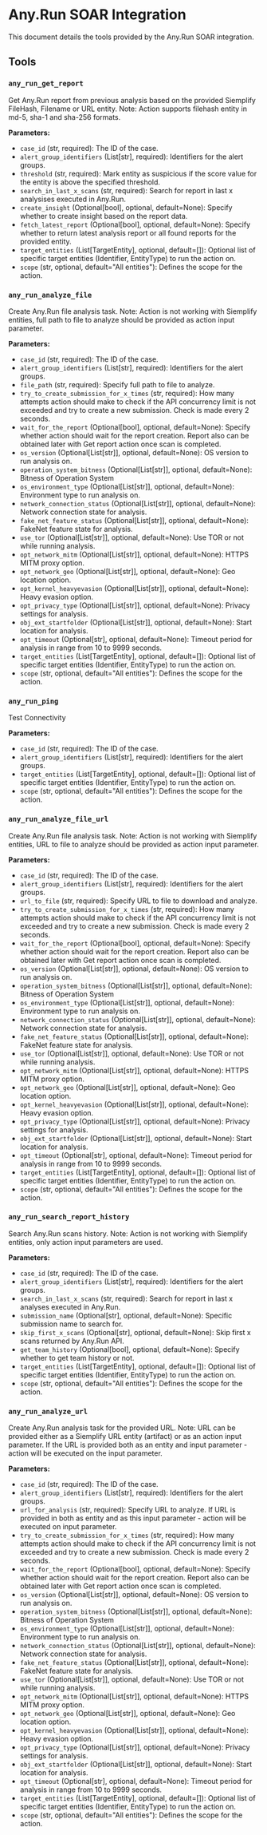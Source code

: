 # Any.Run SOAR Integration

This document details the tools provided by the Any.Run SOAR integration.

## Tools

### `any_run_get_report`

Get Any.Run report from previous analysis based on the provided Siemplify FileHash, Filename or URL entity. Note: Action supports filehash entity in md-5, sha-1 and sha-256 formats.

**Parameters:**

*   `case_id` (str, required): The ID of the case.
*   `alert_group_identifiers` (List[str], required): Identifiers for the alert groups.
*   `threshold` (str, required): Mark entity as suspicious if the score value for the entity is above the specified threshold.
*   `search_in_last_x_scans` (str, required): Search for report in last x analysises executed in Any.Run.
*   `create_insight` (Optional[bool], optional, default=None): Specify whether to create insight based on the report data.
*   `fetch_latest_report` (Optional[bool], optional, default=None): Specify whether to return latest analysis report or all found reports for the provided entity.
*   `target_entities` (List[TargetEntity], optional, default=[]): Optional list of specific target entities (Identifier, EntityType) to run the action on.
*   `scope` (str, optional, default="All entities"): Defines the scope for the action.

### `any_run_analyze_file`

Create Any.Run file analysis task. Note: Action is not working with Siemplify entities, full path to file to analyze should be provided as action input parameter.

**Parameters:**

*   `case_id` (str, required): The ID of the case.
*   `alert_group_identifiers` (List[str], required): Identifiers for the alert groups.
*   `file_path` (str, required): Specify full path to file to analyze.
*   `try_to_create_submission_for_x_times` (str, required): How many attempts action should make to check if the API concurrency limit is not exceeded and try to create a new submission. Check is made every 2 seconds.
*   `wait_for_the_report` (Optional[bool], optional, default=None): Specify whether action should wait for the report creation. Report also can be obtained later with Get report action once scan is completed.
*   `os_version` (Optional[List[str]], optional, default=None): OS version to run analysis on.
*   `operation_system_bitness` (Optional[List[str]], optional, default=None): Bitness of Operation System
*   `os_environment_type` (Optional[List[str]], optional, default=None): Environment type to run analysis on.
*   `network_connection_status` (Optional[List[str]], optional, default=None): Network connection state for analysis.
*   `fake_net_feature_status` (Optional[List[str]], optional, default=None): FakeNet feature state for analysis.
*   `use_tor` (Optional[List[str]], optional, default=None): Use TOR or not while running analysis.
*   `opt_network_mitm` (Optional[List[str]], optional, default=None): HTTPS MITM proxy option.
*   `opt_network_geo` (Optional[List[str]], optional, default=None): Geo location option.
*   `opt_kernel_heavyevasion` (Optional[List[str]], optional, default=None): Heavy evasion option.
*   `opt_privacy_type` (Optional[List[str]], optional, default=None): Privacy settings for analysis.
*   `obj_ext_startfolder` (Optional[List[str]], optional, default=None): Start location for analysis.
*   `opt_timeout` (Optional[str], optional, default=None): Timeout period for analysis in range from 10 to 9999 seconds.
*   `target_entities` (List[TargetEntity], optional, default=[]): Optional list of specific target entities (Identifier, EntityType) to run the action on.
*   `scope` (str, optional, default="All entities"): Defines the scope for the action.

### `any_run_ping`

Test Connectivity

**Parameters:**

*   `case_id` (str, required): The ID of the case.
*   `alert_group_identifiers` (List[str], required): Identifiers for the alert groups.
*   `target_entities` (List[TargetEntity], optional, default=[]): Optional list of specific target entities (Identifier, EntityType) to run the action on.
*   `scope` (str, optional, default="All entities"): Defines the scope for the action.

### `any_run_analyze_file_url`

Create Any.Run file analysis task. Note: Action is not working with Siemplify entities, URL to file to analyze should be provided as action input parameter.

**Parameters:**

*   `case_id` (str, required): The ID of the case.
*   `alert_group_identifiers` (List[str], required): Identifiers for the alert groups.
*   `url_to_file` (str, required): Specify URL to file to download and analyze.
*   `try_to_create_submission_for_x_times` (str, required): How many attempts action should make to check if the API concurrency limit is not exceeded and try to create a new submission. Check is made every 2 seconds.
*   `wait_for_the_report` (Optional[bool], optional, default=None): Specify whether action should wait for the report creation. Report also can be obtained later with Get report action once scan is completed.
*   `os_version` (Optional[List[str]], optional, default=None): OS version to run analysis on.
*   `operation_system_bitness` (Optional[List[str]], optional, default=None): Bitness of Operation System
*   `os_environment_type` (Optional[List[str]], optional, default=None): Environment type to run analysis on.
*   `network_connection_status` (Optional[List[str]], optional, default=None): Network connection state for analysis.
*   `fake_net_feature_status` (Optional[List[str]], optional, default=None): FakeNet feature state for analysis.
*   `use_tor` (Optional[List[str]], optional, default=None): Use TOR or not while running analysis.
*   `opt_network_mitm` (Optional[List[str]], optional, default=None): HTTPS MITM proxy option.
*   `opt_network_geo` (Optional[List[str]], optional, default=None): Geo location option.
*   `opt_kernel_heavyevasion` (Optional[List[str]], optional, default=None): Heavy evasion option.
*   `opt_privacy_type` (Optional[List[str]], optional, default=None): Privacy settings for analysis.
*   `obj_ext_startfolder` (Optional[List[str]], optional, default=None): Start location for analysis.
*   `opt_timeout` (Optional[str], optional, default=None): Timeout period for analysis in range from 10 to 9999 seconds.
*   `target_entities` (List[TargetEntity], optional, default=[]): Optional list of specific target entities (Identifier, EntityType) to run the action on.
*   `scope` (str, optional, default="All entities"): Defines the scope for the action.

### `any_run_search_report_history`

Search Any.Run scans history. Note: Action is not working with Siemplify entities, only action input parameters are used.

**Parameters:**

*   `case_id` (str, required): The ID of the case.
*   `alert_group_identifiers` (List[str], required): Identifiers for the alert groups.
*   `search_in_last_x_scans` (str, required): Search for report in last x analyses executed in Any.Run.
*   `submission_name` (Optional[str], optional, default=None): Specific submission name to search for.
*   `skip_first_x_scans` (Optional[str], optional, default=None): Skip first x scans returned by Any.Run API.
*   `get_team_history` (Optional[bool], optional, default=None): Specify whether to get team history or not.
*   `target_entities` (List[TargetEntity], optional, default=[]): Optional list of specific target entities (Identifier, EntityType) to run the action on.
*   `scope` (str, optional, default="All entities"): Defines the scope for the action.

### `any_run_analyze_url`

Create Any.Run analysis task for the provided URL. Note: URL can be provided either as a Siemplify URL entity (artifact) or as an action input parameter. If the URL is provided both as an entity and input parameter - action will be executed on the input parameter.

**Parameters:**

*   `case_id` (str, required): The ID of the case.
*   `alert_group_identifiers` (List[str], required): Identifiers for the alert groups.
*   `url_for_analysis` (str, required): Specify URL to analyze. If URL is provided in both as entity and as this input parameter - action will be executed on input parameter.
*   `try_to_create_submission_for_x_times` (str, required): How many attempts action should make to check if the API concurrency limit is not exceeded and try to create a new submission. Check is made every 2 seconds.
*   `wait_for_the_report` (Optional[bool], optional, default=None): Specify whether action should wait for the report creation. Report also can be obtained later with Get report action once scan is completed.
*   `os_version` (Optional[List[str]], optional, default=None): OS version to run analysis on.
*   `operation_system_bitness` (Optional[List[str]], optional, default=None): Bitness of Operation System
*   `os_environment_type` (Optional[List[str]], optional, default=None): Environment type to run analysis on.
*   `network_connection_status` (Optional[List[str]], optional, default=None): Network connection state for analysis.
*   `fake_net_feature_status` (Optional[List[str]], optional, default=None): FakeNet feature state for analysis.
*   `use_tor` (Optional[List[str]], optional, default=None): Use TOR or not while running analysis.
*   `opt_network_mitm` (Optional[List[str]], optional, default=None): HTTPS MITM proxy option.
*   `opt_network_geo` (Optional[List[str]], optional, default=None): Geo location option.
*   `opt_kernel_heavyevasion` (Optional[List[str]], optional, default=None): Heavy evasion option.
*   `opt_privacy_type` (Optional[List[str]], optional, default=None): Privacy settings for analysis.
*   `obj_ext_startfolder` (Optional[List[str]], optional, default=None): Start location for analysis.
*   `opt_timeout` (Optional[str], optional, default=None): Timeout period for analysis in range from 10 to 9999 seconds.
*   `target_entities` (List[TargetEntity], optional, default=[]): Optional list of specific target entities (Identifier, EntityType) to run the action on.
*   `scope` (str, optional, default="All entities"): Defines the scope for the action.
